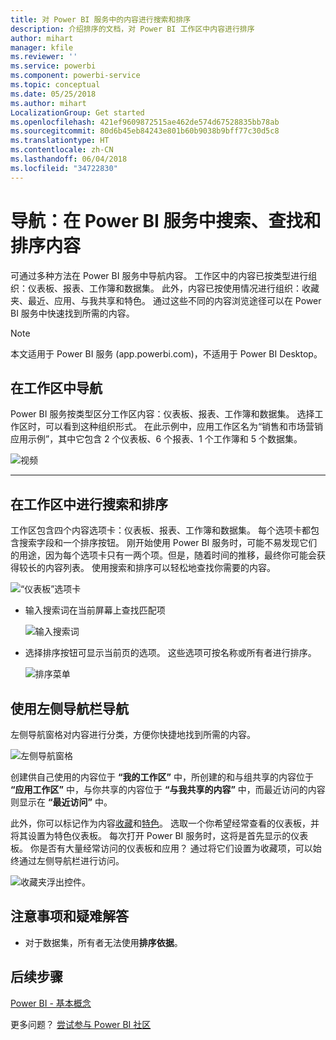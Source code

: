 ```yaml
---
title: 对 Power BI 服务中的内容进行搜索和排序
description: 介绍排序的文档，对 Power BI 工作区中内容进行排序
author: mihart
manager: kfile
ms.reviewer: ''
ms.service: powerbi
ms.component: powerbi-service
ms.topic: conceptual
ms.date: 05/25/2018
ms.author: mihart
LocalizationGroup: Get started
ms.openlocfilehash: 421ef9609872515ae462de574d67528835bb78ab
ms.sourcegitcommit: 80d6b45eb84243e801b60b9038b9bff77c30d5c8
ms.translationtype: HT
ms.contentlocale: zh-CN
ms.lasthandoff: 06/04/2018
ms.locfileid: "34722830"
---
```

# <a name="navigation-searching-finding-and-sorting-content-in-power-bi-service"></a>导航：在 Power BI 服务中搜索、查找和排序内容
可通过多种方法在 Power BI 服务中导航内容。 工作区中的内容已按类型进行组织：仪表板、报表、工作簿和数据集。  此外，内容已按使用情况进行组织：收藏夹、最近、应用、与我共享和特色。 通过这些不同的内容浏览途径可以在 Power BI 服务中快速找到所需的内容。  

>[!NOTE] 
>本文适用于 Power BI 服务 (app.powerbi.com)，不适用于 Power BI Desktop。

## <a name="navigation-within-workspaces"></a>在工作区中导航

Power BI 服务按类型区分工作区内容：仪表板、报表、工作簿和数据集。 选择工作区时，可以看到这种组织形式。 在此示例中，应用工作区名为“销售和市场营销应用示例”，其中它包含 2 个仪表板、6 个报表、1 个工作簿和 5 个数据集。

![视频](media/service-navigation-search-filter-sort/workspaces.gif)

________________________________________

## <a name="searching-and-sorting-in-workspaces"></a>在工作区中进行搜索和排序
工作区包含四个内容选项卡：仪表板、报表、工作簿和数据集。  每个选项卡都包含搜索字段和一个排序按钮。  刚开始使用 Power BI 服务时，可能不易发现它们的用途，因为每个选项卡只有一两个项。但是，随着时间的推移，最终你可能会获得较长的内容列表。  使用搜索和排序可以轻松地查找你需要的内容。

![“仪表板”选项卡](media/service-navigation-search-filter-sort/power-bi-search-sort2.png)

* 输入搜索词在当前屏幕上查找匹配项
  
   ![输入搜索词](media/service-navigation-search-filter-sort/power-bi-search2.png)
* 选择排序按钮可显示当前页的选项。 这些选项可按名称或所有者进行排序。
  
   ![排序菜单](media/service-navigation-search-filter-sort/power-bi-sort-alpha.png)

## <a name="navigation-using-the-left-navbar"></a>使用左侧导航栏导航
左侧导航窗格对内容进行分类，方便你快捷地找到所需的内容。  

![左侧导航窗格](media/service-navigation-search-filter-sort/power-bi-newnav.png)



创建供自己使用的内容位于 **“我的工作区”** 中，所创建的和与组共享的内容位于 **“应用工作区”** 中，与你共享的内容位于 **“与我共享的内容”** 中，而最近访问的内容则显示在 **“最近访问”** 中。

此外，你可以标记作为内容[收藏](service-dashboard-favorite.md)和[特色](service-dashboard-featured.md)。 选取一个你希望经常查看的仪表板，并将其设置为特色仪表板。 每次打开 Power BI 服务时，这将是首先显示的仪表板。 你是否有大量经常访问的仪表板和应用？ 通过将它们设置为收藏项，可以始终通过左侧导航栏进行访问。

![收藏夹浮出控件](media/service-navigation-search-filter-sort/power-bi-favorite-flyout.png)。


## <a name="considerations-and-troubleshooting"></a>注意事项和疑难解答
* 对于数据集，所有者无法使用**排序依据**。

## <a name="next-steps"></a>后续步骤
[Power BI - 基本概念](service-basic-concepts.md)

更多问题？ [尝试参与 Power BI 社区](http://community.powerbi.com/)